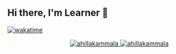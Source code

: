 ## Hi there, I'm Learner 👋
[![wakatime](https://wakatime.com/badge/user/eebb3dd8-d9b2-40de-9b88-6fd6cac99dbc.svg)](https://wakatime.com/@eebb3dd8-d9b2-40de-9b88-6fd6cac99dbc)


<p align="center">
 <a href="https://www.linkedin.com/in/ahillakammala/" target="_blank">
  <img src="https://img.shields.io/badge/LinkedIn-0077B5?style=for-the-badge&logo=linkedin&logoColor=white" alt="ahillakammala"/>
 </a>
 <a href="https://www.instagram.com/ahillahaffat/" target="_blank">
  <img src="https://img.shields.io/badge/Instagram-fe4164?style=for-the-badge&logo=instagram&logoColor=white" alt="ahillakammala" />
 </a> 
</p>
<br />

<!-- ![github stats](https://github-readme-stats.vercel.app/api?username=ahillahaffat&show_icons=true&count_private=true&include_all_commits) -->

<!--<div align="left">
  <img src="https://streak-stats.demolab.com?user=ahillahaffat&locale=en&mode=daily&theme=dark&hide_border=false&border_radius=5&order=3" height="220" alt="streak graph"  />
</div>  -->

<!--
**ahillahaffat/ahillahaffat** is a ✨ _special_ ✨ repository because its `README.md` (this file) appears on your GitHub profile.

Here are some ideas to get you started:

- 🔭 I’m currently working on ...
- 🌱 I’m currently learning ...
- 👯 I’m looking to collaborate on ...
- 🤔 I’m looking for help with ...
- 💬 Ask me about ...
- 📫 How to reach me: ...
- 😄 Pronouns: ...
- ⚡ Fun fact: ...
-->
